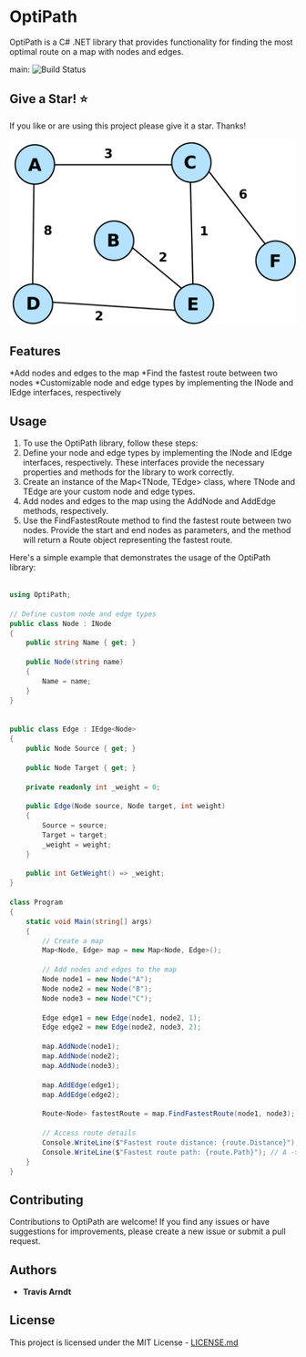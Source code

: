 # OptiPath
OptiPath is a C# .NET library that provides functionality for finding the most optimal route on a map with nodes and edges.

main: ![Build Status](https://github.com/Tmarndt1/XReflect/workflows/.NET/badge.svg?branch=main)

## Give a Star! :star:

If you like or are using this project please give it a star. Thanks!


![Alt text](./graph.png)

## Features
*Add nodes and edges to the map
*Find the fastest route between two nodes
*Customizable node and edge types by implementing the INode and IEdge<TNode> interfaces, respectively

<!-- ## Usage
To use XReflect in your project, follow these steps: -->

<!-- 1. Define your source and destination objects.
2. Configure the mapping rules using the XMapper fluent API.
3. Perform the object mapping using the Run method. -->

## Usage
1. To use the OptiPath library, follow these steps:
2. Define your node and edge types by implementing the INode and IEdge<TNode> interfaces, respectively. These interfaces provide the necessary properties and methods for the library to work correctly.
3. Create an instance of the Map<TNode, TEdge> class, where TNode and TEdge are your custom node and edge types.
4. Add nodes and edges to the map using the AddNode and AddEdge methods, respectively.
5. Use the FindFastestRoute method to find the fastest route between two nodes. Provide the start and end nodes as parameters, and the method will return a Route<TNode> object representing the fastest route.

Here's a simple example that demonstrates the usage of the OptiPath library:

```csharp

using OptiPath;

// Define custom node and edge types
public class Node : INode
{
    public string Name { get; }

    public Node(string name)
    {
        Name = name;
    }
}


public class Edge : IEdge<Node>
{
    public Node Source { get; }

    public Node Target { get; }

    private readonly int _weight = 0;

    public Edge(Node source, Node target, int weight)
    {
        Source = source;
        Target = target;
        _weight = weight;
    }

    public int GetWeight() => _weight;
}

class Program
{
    static void Main(string[] args)
    {
        // Create a map
        Map<Node, Edge> map = new Map<Node, Edge>();

        // Add nodes and edges to the map
        Node node1 = new Node("A");
        Node node2 = new Node("B");
        Node node3 = new Node("C");

        Edge edge1 = new Edge(node1, node2, 1);
        Edge edge2 = new Edge(node2, node3, 2);

        map.AddNode(node1);
        map.AddNode(node2);
        map.AddNode(node3);

        map.AddEdge(edge1);
        map.AddEdge(edge2);

        Route<Node> fastestRoute = map.FindFastestRoute(node1, node3);

        // Access route details
        Console.WriteLine($"Fastest route distance: {route.Distance}"); // Equals 2
        Console.WriteLine($"Fastest route path: {route.Path}"); // A -> B -> C
    }
}

```
## Contributing
Contributions to OptiPath are welcome! If you find any issues or have suggestions for improvements, please create a new issue or submit a pull request.

## Authors

- **Travis Arndt**

## License

This project is licensed under the MIT License - [LICENSE.md](LICENSE)
